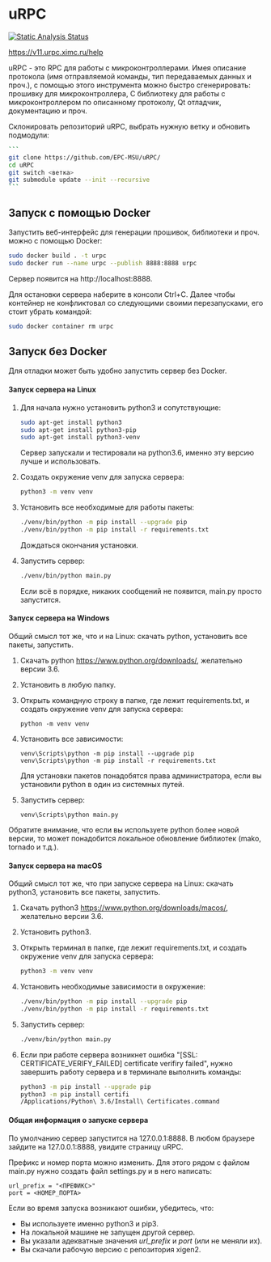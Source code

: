 # uRPC

[![Static Analysis Status](https://github.com/epc-msu/urpc/workflows/Linter/badge.svg)](https://github.com/epc-msu/urpc/actions?workflow=Linter)

https://v11.urpc.ximc.ru/help

uRPC - это RPC для работы с микроконтроллерами. Имея описание протокола (имя отправляемой команды, тип передаваемых данных и проч.), с помощью этого инструмента можно быстро сгенерировать: прошивку для микроконтроллера, C библиотеку для работы с микроконтроллером по описанному протоколу, Qt отладчик, документацию и проч.

Склонировать репозиторий uRPC, выбрать нужную ветку  и обновить подмодули:

~~~bash
```
git clone https://github.com/EPC-MSU/uRPC/
cd uRPC
git switch <ветка>
git submodule update --init --recursive
```
~~~

## Запуск c помощью Docker

Запустить веб-интерфейс для генерации прошивок, библиотеки и проч. можно с помощью Docker:

```bash
sudo docker build . -t urpc
sudo docker run --name urpc --publish 8888:8888 urpc
```

Сервер появится на http://localhost:8888.

Для остановки сервера наберите в консоли Ctrl+C.
Далее чтобы контейнер не конфликтовал со следующими своими перезапусками, его стоит убрать командой:

```bash
sudo docker container rm urpc
```

## Запуск без Docker

Для отладки может быть удобно запустить сервер без Docker.

#### Запуск сервера на Linux

1. Для начала нужно установить python3 и сопутствующие:

   ```bash
   sudo apt-get install python3
   sudo apt-get install python3-pip
   sudo apt-get install python3-venv
   ```

   Сервер запускали и тестировали на python3.6, именно эту версию лучше и использовать.

2. Создать окружение venv для запуска сервера:

   ```bash
   python3 -m venv venv
   ```

3. Установить все необходимые для работы пакеты:

   ```bash
   ./venv/bin/python -m pip install --upgrade pip
   ./venv/bin/python -m pip install -r requirements.txt
   ```

   Дождаться окончания установки.

4. Запустить сервер:

   ```bash
   ./venv/bin/python main.py
   ```

   Если всё в порядке, никаких сообщений не появится, main.py просто запустится.


#### Запуск сервера на Windows

Общий смысл тот же, что и на Linux: скачать python, установить все пакеты, запустить.

1. Скачать python https://www.python.org/downloads/, желательно версии 3.6.

2. Установить в любую папку.

3. Открыть командную строку в папке, где лежит requirements.txt, и создать окружение venv для запуска сервера:

   ```batch
   python -m venv venv
   ```

4. Установить все зависимости:

   ```batch
   venv\Scripts\python -m pip install --upgrade pip
   venv\Scripts\python -m pip install -r requirements.txt
   ```

   Для установки пакетов понадобятся права администратора, если вы установили python в один из системных путей.

5. Запустить сервер:

   ```batch
   venv\Scripts\python main.py
   ```

Обратите внимание, что если вы используете python более новой версии, то может понадобится локальное обновление библиотек (mako, tornado и т.д.).

#### Запуск сервера на macOS

Общий смысл тот же, что при запуске сервера на Linux: скачать python3, установить все пакеты, запустить.

1. Скачать python3 https://www.python.org/downloads/macos/, желательно версии 3.6.

2. Установить python3.

3. Открыть терминал в папке, где лежит requirements.txt, и создать окружение venv для запуска сервера:

   ```bash
   python3 -m venv venv
   ```

4. Установить необходимые зависимости в окружение:

   ```bash
   ./venv/bin/python -m pip install --upgrade pip
   ./venv/bin/python -m pip install -r requirements.txt
   ```

5. Запустить сервер:

   ```bash
   ./venv/bin/python main.py
   ```

6. Если при работе сервера возникнет ошибка "[SSL: CERTIFICATE_VERIFY_FAILED] certificate verifiry failed", нужно завершить работу сервера и в терминале выполнить команды:

   ```bash
   python3 -m pip install --upgrade pip
   python3 -m pip install certifi
   /Applications/Python\ 3.6/Install\ Certificates.command
   ```

#### Общая информация о запуске сервера

По умолчанию сервер запустится на 127.0.0.1:8888. В любом браузере зайдите на 127.0.0.1:8888, увидите страницу uRPC.

Префикс и номер порта можно изменить. Для этого рядом с файлом main.py нужно создать файл settings.py и в него написать:

```
url_prefix = "<ПРЕФИКС>"
port = <НОМЕР_ПОРТА>
```

Если во время запуска возникают ошибки, убедитесь, что:

- Вы используете именно python3 и pip3.
- На локальной машине не запущен другой сервер.
- Вы указали адекватные значения *url_prefix* и *port* (или не меняли их).
- Вы скачали рабочую версию с репозитория xigen2.
